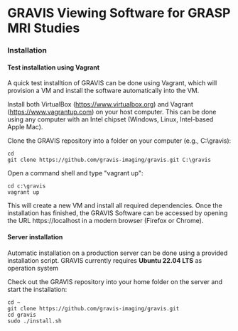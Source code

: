 # GRAVIS Viewing Software for GRASP MRI Studies

### Installation

#### Test installation using Vagrant

A quick test installtion of GRAVIS can be done using Vagrant, which will provision a VM and install the software automatically into the VM.

Install both VirtualBox (https://www.virtualbox.org) and Vagrant (https://www.vagrantup.com) on your host computer. This can be done using any computer with an Intel chipset (Windows, Linux, Intel-based Apple Mac).

Clone the GRAVIS repository into a folder on your computer (e.g., C:\gravis):
```
cd 
git clone https://github.com/gravis-imaging/gravis.git C:\gravis
```

Open a command shell and type "vagrant up":
```
cd c:\gravis
vagrant up
```
This will create a new VM and install all required dependencies. Once the installation has finished, the GRAVIS Software can be accessed by opening the URL https://localhost in a modern browser (Firefox or Chrome).

#### Server installation

Automatic installation on a production server can be done using a provided installation script. GRAVIS currently requires **Ubuntu 22.04 LTS** as operation system

Check out the GRAVIS repository into your home folder on the server and start the installation:
```
cd ~
git clone https://github.com/gravis-imaging/gravis.git
cd gravis
sudo ./install.sh
```

